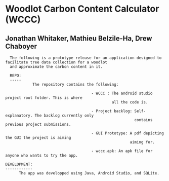 # Woodlot Carbon Content Calculator (WCCC)
## Jonathan Whitaker, Mathieu Belzile-Ha, Drew Chaboyer

      The following is a prototype release for an application designed to facilitate tree data collection for a woodlot 
      and approximate the carbon content in it.

      REPO:
      -----
                The repository contains the following:
                
                                          - WCCC : The android studio project root folder. This is where
                                                   all the code is.
                                                   
                                          - Project backlog: Self-explanatory. The backlog currently only
                                                             contains previous project submissions.
                                                             
                                          - GUI Prototype: A pdf depicting the GUI the project is aiming
                                                           aiming for.
                                                           
                                          - wccc.apk: An apk file for anyone who wants to try the app.

    DEVELOPMENT:
    ------------
          The app was developped using Java, Android Studio, and SQLite.
